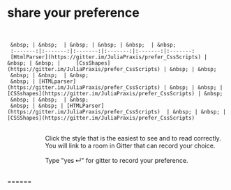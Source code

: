 # share your preference
&nbsp;  

     &nbsp; | &nbsp;  | &nbsp; | &nbsp; | &nbsp;  | &nbsp;
     :-------:|:-------:|:-------:|:-------:|:-------:|:-------:
     [HtmlParser](https://gitter.im/JuliaPraxis/prefer_CssScripts) | &nbsp; | &nbsp; |     [CssShapes](https://gitter.im/JuliaPraxis/prefer_CssScripts) | &nbsp; | &nbsp; 
     &nbsp; | &nbsp;  | &nbsp;
     &nbsp; | [HTMLparser](https://gitter.im/JuliaPraxis/prefer_CssScripts) | &nbsp; | &nbsp; | [CSSshapes](https://gitter.im/JuliaPraxis/prefer_CssScripts) | &nbsp; 
     &nbsp; | &nbsp;  | &nbsp;
     &nbsp; | &nbsp; | [HTMLParser](https://gitter.im/JuliaPraxis/prefer_CssScripts)  | &nbsp; | &nbsp; | [CSSShapes](https://gitter.im/JuliaPraxis/prefer_CssScripts)  

&nbsp;  
&nbsp;&nbsp;&nbsp;&nbsp;&nbsp;&nbsp;&nbsp;&nbsp;&nbsp;&nbsp;
&nbsp;&nbsp;&nbsp;&nbsp;&nbsp;&nbsp;&nbsp;&nbsp;&nbsp;&nbsp;
     Click the style that is the easiest to see and to read correctly.  
&nbsp;&nbsp;&nbsp;&nbsp;&nbsp;&nbsp;&nbsp;&nbsp;&nbsp;&nbsp;
&nbsp;&nbsp;&nbsp;&nbsp;&nbsp;&nbsp;&nbsp;&nbsp;&nbsp;&nbsp;
     You will link to a room in Gitter that can record your choice.    
&nbsp;       
&nbsp;&nbsp;&nbsp;&nbsp;&nbsp;&nbsp;&nbsp;&nbsp;&nbsp;&nbsp;
&nbsp;&nbsp;&nbsp;&nbsp;&nbsp;&nbsp;&nbsp;&nbsp;&nbsp;&nbsp;
     Type "yes&thinsp;↵" for gitter to record your preference.
&nbsp;      
 &nbsp;       

======
